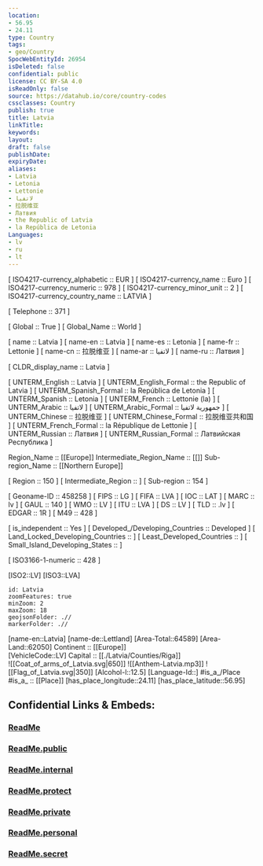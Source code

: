 ```yaml
---
location:
- 56.95
- 24.11
type: Country
tags:
- geo/Country
SpocWebEntityId: 26954
isDeleted: false
confidential: public
license: CC BY-SA 4.0
isReadOnly: false
source: https://datahub.io/core/country-codes
cssclasses: Country
publish: true
title: Latvia
linkTitle: 
keywords: 
layout: 
draft: false
publishDate: 
expiryDate: 
aliases:
- Latvia
- Letonia
- Lettonie
- لاتفيا
- 拉脱维亚
- Латвия
- the Republic of Latvia
- la República de Letonia
Languages:
- lv
- ru
- lt
---
```



[	ISO4217-currency_alphabetic	 :: EUR ] 
[	ISO4217-currency_name	 :: Euro ] 
[	ISO4217-currency_numeric	 :: 978 ] 
[	ISO4217-currency_minor_unit	 :: 2 ] 
[	ISO4217-currency_country_name	 :: LATVIA ] 

[	Telephone	 :: 371 ] 

[	Global	 :: True ] 
[	Global_Name	 :: World ] 

[	name	 :: Latvia ] 
[	name-en	 :: Latvia ] 
[	name-es	 :: Letonia ] 
[	name-fr	 :: Lettonie ] 
[	name-cn	 :: 拉脱维亚 ] 
[	name-ar	 :: لاتفيا ] 
[	name-ru	 :: Латвия ] 

[	CLDR_display_name	 :: Latvia ] 

[	UNTERM_English	 :: Latvia ] 
[	UNTERM_English_Formal	 :: the Republic of Latvia ] 
[	UNTERM_Spanish_Formal	 :: la República de Letonia ] 
[	UNTERM_Spanish	 :: Letonia ] 
[	UNTERM_French	 :: Lettonie (la) ] 
[	UNTERM_Arabic	 :: لاتفيا ] 
[	UNTERM_Arabic_Formal	 :: جمهورية لاتفيا ] 
[	UNTERM_Chinese	 :: 拉脱维亚 ] 
[	UNTERM_Chinese_Formal	 :: 拉脱维亚共和国 ] 
[	UNTERM_French_Formal	 :: la République de Lettonie ] 
[	UNTERM_Russian	 :: Латвия ] 
[	UNTERM_Russian_Formal	 :: Латвийская Республика ] 

Region_Name ::  [[Europe]] 
Intermediate_Region_Name ::  [[]] 
Sub-region_Name ::  [[Northern Europe]] 

[	Region	 :: 150 ] 
[	Intermediate_Region	 ::  ] 
[	Sub-region	 :: 154 ] 

[	Geoname-ID	 :: 458258 ] 
[	FIPS	 :: LG ] 
[	FIFA	 :: LVA ] 
[	IOC	 :: LAT ] 
[	MARC	 :: lv ] 
[	GAUL	 :: 140 ] 
[	WMO	 :: LV ] 
[	ITU	 :: LVA ] 
[	DS	 :: LV ] 
[	TLD	 :: .lv ] 
[	EDGAR	 :: 1R ] 
[	M49	 :: 428 ] 

[	is_independent	 :: Yes ] 
[	Developed_/Developing_Countries	 :: Developed ] 
[	Land_Locked_Developing_Countries	 ::  ] 
[	Least_Developed_Countries	 ::  ] 
[	Small_Island_Developing_States	 ::  ] 

[	ISO3166-1-numeric	 :: 428 ] 



[ISO2::LV] 
[ISO3::LVA] 

```leaflet
id: Latvia
zoomFeatures: true 
minZoom: 2 
maxZoom: 18
geojsonFolder: .//
markerFolder: .//
```

[name-en::Latvia] 
[name-de::Lettland] 
[Area-Total::64589] 
[Area-Land::62050] 
Continent :: [[Europe]]  
[VehicleCode::LV] 
Capital :: [[./Latvia/Counties/Riga]]  
![[Coat_of_arms_of_Latvia.svg|650]] 
![[Anthem-Latvia.mp3]] 
![[Flag_of_Latvia.svg|350]] 
[Alcohol-l::12.5] 
[Language-Id::] 
#is_a_/Place  
#is_a_ :: [[Place]] 
[has_place_longitude::24.11] 
[has_place_latitude::56.95] 


## Confidential Links & Embeds: 

### [ReadMe](/_Standards/Earth/Continent/Europe/Europe~North/Latvia/ReadMe.md) 

### [ReadMe.public](/_public/Earth/Continent/Europe/Europe~North/Latvia/ReadMe.public.md) 

### [ReadMe.internal](/_internal/Earth/Continent/Europe/Europe~North/Latvia/ReadMe.internal.md) 

### [ReadMe.protect](/_protect/Earth/Continent/Europe/Europe~North/Latvia/ReadMe.protect.md) 

### [ReadMe.private](/_private/Earth/Continent/Europe/Europe~North/Latvia/ReadMe.private.md) 

### [ReadMe.personal](/_personal/Earth/Continent/Europe/Europe~North/Latvia/ReadMe.personal.md) 

### [ReadMe.secret](/_secret/Earth/Continent/Europe/Europe~North/Latvia/ReadMe.secret.md)

